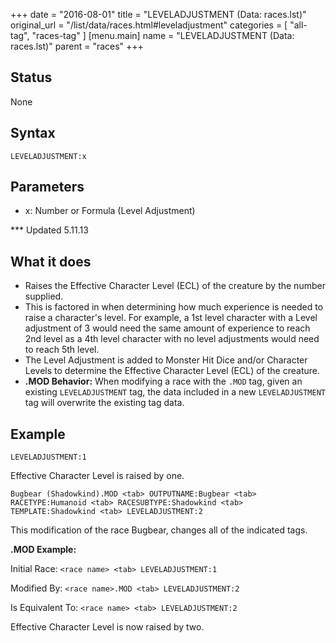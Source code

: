 +++
date = "2016-08-01"
title = "LEVELADJUSTMENT (Data: races.lst)"
original_url = "/list/data/races.html#leveladjustment"
categories = [ "all-tag", "races-tag" ]
[menu.main]
    name = "LEVELADJUSTMENT (Data: races.lst)"
    parent = "races"
+++

## Status

None

## Syntax

`LEVELADJUSTMENT:x`

## Parameters

-   x: Number or Formula (Level Adjustment)



<span id="leveladjustment"></span> \*\*\* Updated 5.11.13

What it does
------------

-   Raises the Effective Character Level (ECL) of the creature by the
    number supplied.
-   This is factored in when determining how much experience is needed
    to raise a character's level. For example, a 1st level character
    with a Level adjustment of 3 would need the same amount of
    experience to reach 2nd level as a 4th level character with no level
    adjustments would need to reach 5th level.
-   The Level Adjustment is added to Monster Hit Dice and/or Character
    Levels to determine the Effective Character Level (ECL) of
    the creature.
-   **.MOD Behavior:** When modifying a race with the `.MOD` tag, given
    an existing `LEVELADJUSTMENT` tag, the data included in a new
    `LEVELADJUSTMENT` tag will overwrite the existing tag data.

Example
-------

`LEVELADJUSTMENT:1`

Effective Character Level is raised by one.

`Bugbear (Shadowkind).MOD <tab> OUTPUTNAME:Bugbear <tab> RACETYPE:Humanoid <tab> RACESUBTYPE:Shadowkind <tab> TEMPLATE:Shadowkind <tab> LEVELADJUSTMENT:2`

This modification of the race Bugbear, changes all of the indicated
tags.

**.MOD Example:**

Initial Race: `<race name> <tab> LEVELADJUSTMENT:1`

Modified By: `<race name>.MOD <tab> LEVELADJUSTMENT:2`

Is Equivalent To: `<race name> <tab> LEVELADJUSTMENT:2`

Effective Character Level is now raised by two.

